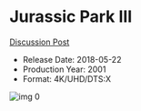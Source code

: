 # Jurassic Park III

[Discussion Post](https://www.avsforum.com/threads/bass-eq-for-filtered-movies.2995212/post-56894592)

* Release Date: 2018-05-22
* Production Year: 2001
* Format: 4K/UHD/DTS:X

![img 0](https://i.imgur.com/U1QZ0bO.jpg)

